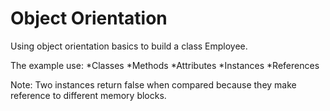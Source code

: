 # Object Orientation

Using object orientation basics to build a class Employee.

The example use:
*Classes
*Methods
*Attributes
*Instances
*References

Note:
Two instances return false when compared because they make reference to different memory blocks.

